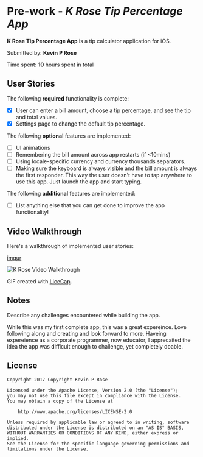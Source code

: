 # Pre-work - *K Rose Tip Percentage App*

**K Rose Tip Percentage App** is a tip calculator application for iOS.

Submitted by: **Kevin P Rose**

Time spent: **10** hours spent in total

## User Stories

The following **required** functionality is complete:

* [X] User can enter a bill amount, choose a tip percentage, and see the tip and total values.
* [X] Settings page to change the default tip percentage.

The following **optional** features are implemented:
* [ ] UI animations
* [ ] Remembering the bill amount across app restarts (if <10mins)
* [ ] Using locale-specific currency and currency thousands separators.
* [ ] Making sure the keyboard is always visible and the bill amount is always the first responder. This way the user doesn't have to tap anywhere to use this app. Just launch the app and start typing.

The following **additional** features are implemented:

- [ ] List anything else that you can get done to improve the app functionality!

## Video Walkthrough 

Here's a walkthrough of implemented user stories:

[imgur](http://www.imgur.com/a/pO696)

<img src='http://imgur.com/a/pO696' title='K Rose Video Walkthrough' width='' alt='K Rose Video Walkthrough' />

GIF created with [LiceCap](http://www.cockos.com/licecap/).

## Notes

Describe any challenges encountered while building the app.

While this was my first complete app, this was a great expereince.  Love following along and creating and look forward to more.  Haveing expereience as a corporate programmer, now educator, I apprecaited the idea the app was difficult enough to challenge, yet completely doable.

## License

    Copyright 2017 Copyright Kevin P Rose

    Licensed under the Apache License, Version 2.0 (the "License");
    you may not use this file except in compliance with the License.
    You may obtain a copy of the License at

        http://www.apache.org/licenses/LICENSE-2.0

    Unless required by applicable law or agreed to in writing, software
    distributed under the License is distributed on an "AS IS" BASIS,
    WITHOUT WARRANTIES OR CONDITIONS OF ANY KIND, either express or implied.
    See the License for the specific language governing permissions and
    limitations under the License.
